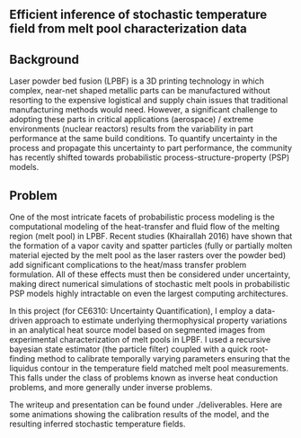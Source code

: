 ## Efficient inference of stochastic temperature field from melt pool characterization data


## Background
Laser powder bed fusion (LPBF) is a 3D printing technology in which complex, near-net shaped metallic parts can be manufactured without resorting to the expensive logistical and supply chain issues that traditional manufacturing methods would need. However, a significant challenge to adopting these parts in critical applications (aerospace) / extreme environments (nuclear reactors) results from the variability in part performance at the same build conditions. To quantify uncertainty in the process and propagate this uncertainty to part performance, the community has recently shifted towards probabilistic process-structure-property (PSP) models.

## Problem
One of the most intricate facets of probabilistic process modeling is the computational modeling of the heat-transfer and fluid flow of the melting region (melt pool) in LPBF. Recent studies (Khairallah 2016) have shown that the formation of a vapor cavity and spatter particles (fully or partially molten material ejected by the melt pool as the laser rasters over the powder bed) add significant complications to the heat/mass transfer problem formulation. All of these effects must then be considered under uncertainty, making direct numerical simulations of stochastic melt pools in probabilistic PSP models highly intractable on even the largest computing architectures.

In this project (for CE6310: Uncertainty Quantification), I employ a data-driven approach to estimate  underlying thermophysical property variations in an analytical heat source model based on segmented images from experimental characterization of melt pools in LPBF. I used a recursive bayesian state estimator (the particle filter) coupled with a quick root-finding method to calibrate temporally varying parameters ensuring that the liquidus contour in the temperature field matched melt pool measurements. This falls under the class of problems known as inverse heat conduction problems, and more generally under inverse problems. 

The writeup and presentation can be found under ./deliverables. Here are some animations showing the calibration results of the model, and the resulting inferred stochastic temperature fields.
